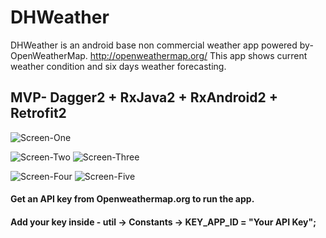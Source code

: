 # DHWeather
DHWeather is an android base non commercial weather app powered by- OpenWeatherMap. http://openweathermap.org/
This app shows current weather condition and six days weather forecasting.

## MVP- Dagger2 + RxJava2 + RxAndroid2 + Retrofit2

![Screen-One](/screenshots/screenfive.gif)

![Screen-Two](/screenshots/screenone.png)  ![Screen-Three](/screenshots/screentwo.png)

![Screen-Four](/screenshots/screenthree.png)  ![Screen-Five](/screenshots/screenfour.png)


#### Get an API key from Openweathermap.org to run the app.

#### Add your key inside - util -> Constants -> KEY_APP_ID = "Your API Key";